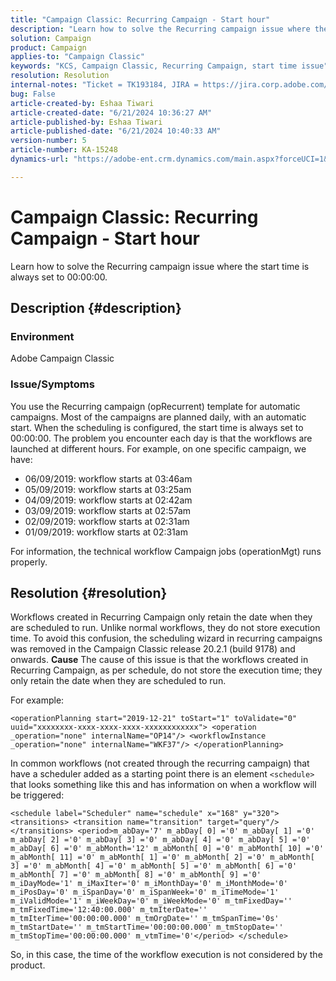 ```yaml
---
title: "Campaign Classic: Recurring Campaign - Start hour"
description: "Learn how to solve the Recurring campaign issue where the start time is always set to 00:00:00."
solution: Campaign
product: Campaign
applies-to: "Campaign Classic"
keywords: "KCS, Campaign Classic, Recurring Campaign, start time issue"
resolution: Resolution
internal-notes: "Ticket = TK193184, JIRA = https://jira.corp.adobe.com/browse/NEO-18567"
bug: False
article-created-by: Eshaa Tiwari
article-created-date: "6/21/2024 10:36:27 AM"
article-published-by: Eshaa Tiwari
article-published-date: "6/21/2024 10:40:33 AM"
version-number: 5
article-number: KA-15248
dynamics-url: "https://adobe-ent.crm.dynamics.com/main.aspx?forceUCI=1&pagetype=entityrecord&etn=knowledgearticle&id=ea42921a-ba2f-ef11-840a-6045bd029b18"

---
```

# Campaign Classic: Recurring Campaign - Start hour


Learn how to solve the Recurring campaign issue where the start time is always set to 00:00:00.

## Description {#description}


### <b>Environment</b>

Adobe Campaign Classic

### <b>Issue/Symptoms</b>

You use the Recurring campaign (opRecurrent) template for automatic campaigns. Most of the campaigns are planned daily, with an automatic start. When the scheduling is configured, the start time is always set to 00:00:00. The problem you encounter each day is that the workflows are launched at different hours.
 For example, on one specific campaign, we have:

- 06/09/2019: workflow starts at 03:46am
- 05/09/2019: workflow starts at 03:25am
- 04/09/2019: workflow starts at 02:42am
- 03/09/2019: workflow starts at 02:57am
- 02/09/2019: workflow starts at 02:31am
- 01/09/2019: workflow starts at 02:31am


For information, the technical workflow Campaign jobs (operationMgt) runs properly.


## Resolution {#resolution}


Workflows created in Recurring Campaign only retain the date when they are scheduled to run. Unlike normal workflows, they do not store execution time. To avoid this confusion, the scheduling wizard in recurring campaigns was removed in the Campaign Classic release 20.2.1 (build 9178) and onwards.
<b>Cause</b>
The cause of this issue is that the workflows created in Recurring Campaign, as per schedule, do not store the execution time; they only retain the date when they are scheduled to run.

For example:


```
<operationPlanning start="2019-12-21" toStart="1" toValidate="0" uuid="xxxxxxxx-xxxx-xxxx-xxxx-xxxxxxxxxxxx"> <operation _operation="none" internalName="OP14"/> <workflowInstance _operation="none" internalName="WKF37"/> </operationPlanning>
```


In common workflows (not created through the recurring campaign) that have a scheduler added as a starting point there is an element `<schedule>` that looks something like this and has information on when a workflow will be triggered:


```
<schedule label="Scheduler" name="schedule" x="168" y="320"> <transitions> <transition name="transition" target="query"/> </transitions> <period>m_abDay='7' m_abDay[ 0] ='0' m_abDay[ 1] ='0' m_abDay[ 2] ='0' m_abDay[ 3] ='0' m_abDay[ 4] ='0' m_abDay[ 5] ='0' m_abDay[ 6] ='0' m_abMonth='12' m_abMonth[ 0] ='0' m_abMonth[ 10] ='0' m_abMonth[ 11] ='0' m_abMonth[ 1] ='0' m_abMonth[ 2] ='0' m_abMonth[ 3] ='0' m_abMonth[ 4] ='0' m_abMonth[ 5] ='0' m_abMonth[ 6] ='0' m_abMonth[ 7] ='0' m_abMonth[ 8] ='0' m_abMonth[ 9] ='0' m_iDayMode='1' m_iMaxIter='0' m_iMonthDay='0' m_iMonthMode='0' m_iPosDay='0' m_iSpanDay='0' m_iSpanWeek='0' m_iTimeMode='1' m_iValidMode='1' m_iWeekDay='0' m_iWeekMode='0' m_tmFixedDay='' m_tmFixedTime='12:40:00.000' m_tmIterDate='' m_tmIterTime='00:00:00.000' m_tmOrgDate='' m_tmSpanTime='0s' m_tmStartDate='' m_tmStartTime='00:00:00.000' m_tmStopDate='' m_tmStopTime='00:00:00.000' m_vtmTime='0'</period> </schedule>
```




So, in this case, the time of the workflow execution is not considered by the product.
